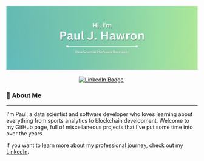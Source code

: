 ![Paul's GitHub Banner](./GitHubHeader.png)

<div align = "center">

[![LinkedIn Badge](https://img.shields.io/badge/LinkedIn-Profile-informational?style=for-the-badge&logo=linkedin&logoColor=white&color=0D76A8)](https://www.linkedin.com/in/pauljhawron/) 
<img src="https://komarev.com/ghpvc/?username=pauljhawron&style=flat-square&color=blue" alt=""/>

</div>

### 👋 About Me
---

I'm Paul, a data scientist and software developer who loves learning about everything from sports analytics to blockchain development. Welcome to my GitHub page, full of miscellaneous projects that I've put some time into over the years. 

If you want to learn more about my professional journey, check out my [LinkedIn](https://www.linkedin.com/in/pauljhawron/).



<!--
**pauljhawron/pauljhawron** is a ✨ _special_ ✨ repository because its `README.md` (this file) appears on your GitHub profile.

Here are some ideas to get you started:

- 🔭 I’m currently working on ...
- 🌱 I’m currently learning ...
- 👯 I’m looking to collaborate on ...
- 🤔 I’m looking for help with ...
- 💬 Ask me about ...
- 📫 How to reach me: ...
- 😄 Pronouns: ...
- ⚡ Fun fact: ...
-->
